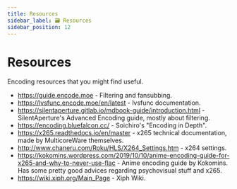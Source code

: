 ```yaml
---
title: Resources
sidebar_label: 🗃️ Resources
sidebar_position: 12
---
```


# Resources

Encoding resources that you might find useful.

- https://guide.encode.moe - Filtering and fansubbing.
- https://lvsfunc.encode.moe/en/latest - lvsfunc documentation.
- https://silentaperture.gitlab.io/mdbook-guide/introduction.html - SilentAperture's Advanced Encoding guide, mostly about filtering.
- https://encoding.bluefalcon.cc/ - Soichiro's "Encoding in Depth".
- https://x265.readthedocs.io/en/master - x265 technical documentation, made by MulticoreWare themselves.
- http://www.chaneru.com/Roku/HLS/X264_Settings.htm - x264 settings.
- https://kokomins.wordpress.com/2019/10/10/anime-encoding-guide-for-x265-and-why-to-never-use-flac - Anime encoding guide by Kokomins. Has some pretty good advices regarding psychovisual stuff and x265.
- https://wiki.xiph.org/Main_Page - Xiph Wiki.